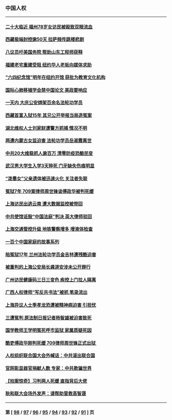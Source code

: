 ### 中国人权
---
#### [二十大临近 福州78岁女访民被殴致双眼流血](../../pages/ncid278/n13836711.md) 
#### [西藏极端封控逾50天 拉萨频传跳楼悲剧](../../pages/ncid278/n13836551.md) 
#### [八议员吁美国务院 帮助山东工程师获释](../../pages/ncid278/n13836379.md) 
#### [福建老宅重建受阻 纽约华人老板向媒体求助](../../pages/ncid278/n13835942.md) 
#### [“六四纪念馆”明年在纽约开馆 获批为教育文化机构](../../pages/ncid278/n13835932.md) 
#### [国际心肺移植学会禁中国论文 美政要响应](../../pages/ncid278/n13835695.md) 
#### [一天内 大庆公安绑架百余名法轮功学员](../../pages/ncid278/n13835359.md) 
#### [西藏首富入狱15年 其兄公开举报当局造冤案](../../pages/ncid278/n13835530.md) 
#### [湖北维权人士刘家财遭警方抓捕 情况不明](../../pages/ncid278/n13835630.md) 
#### [两遭内蒙古女监迫害 法轮功学员岳淑霞离世](../../pages/ncid278/n13834576.md) 
#### [中共20大维稳抓人逾百万 清零防疫恐酿民变](../../pages/ncid278/n13834610.md) 
#### [武汉男大学生入学3天猝死 门牙缺失伤痕明显](../../pages/ncid278/n13834441.md) 
#### [“泼墨女”父亲遗体被迅速火化 关注者失联](../../pages/ncid278/n13834141.md) 
#### [冤狱7年 709案律师周世锋谈傅政华被判死缓](../../pages/ncid278/n13834019.md) 
#### [上海访民出逃云南 遭大数据监控被带回](../../pages/ncid278/n13834069.md) 
#### [中共使馆诋毁“中国法庭”判决 英大律师驳回](../../pages/ncid278/n13833945.md) 
#### [上海交通管控升级 地铁警察增多 增液体检查](../../pages/ncid278/n13833610.md) 
#### [一百个中国家庭的故事系列](../../pages/ncid278/n13833308.md) 
#### [陷冤狱17年 兰州法轮功学员金吉林遭残酷迫害](../../pages/ncid278/n13832422.md) 
#### [被重判的上海公安局长龚道安涉未公开罪行](../../pages/ncid278/n13831922.md) 
#### [广州访民健康码三日三变色 疾控上门拉人隔离](../../pages/ncid278/n13832404.md) 
#### [广西人权律师“写反共书法”被抓 笔录流出](../../pages/ncid278/n13832265.md) 
#### [上海异议人士季孝龙恐遭被精神病迫害 引担忧](../../pages/ncid278/n13831968.md) 
#### [三遭冤判 原法制日报记者杨智雄被迫害致死](../../pages/ncid278/n13830419.md) 
#### [国学教师王学明冤死呼市监狱 家属质疑死因](../../pages/ncid278/n13831866.md) 
#### [酷吏傅政华刚判死缓 709律师周世锋正式出狱 ](../../pages/ncid278/n13831911.md) 
#### [人权组织联合国大会外喊话：中共滚出联合国](../../pages/ncid278/n13831715.md) 
#### [官网彰显器官捐献人数 专家：中共欺骗世界](../../pages/ncid278/n13831538.md) 
#### [【拍案惊奇】习判两人死缓 直指背后大佬](../../pages/ncid278/n13831371.md) 
#### [耿和联大会场外发声：请帮助营救高智晟](../../pages/ncid278/n13831015.md) 

---
#### 第 [ [98](./98.md) / [97](./97.md) / [96](./96.md) / [95](./95.md) / [94](./94.md) / [93](./93.md) / [92](./92.md) / [91](./91.md) ] 页
